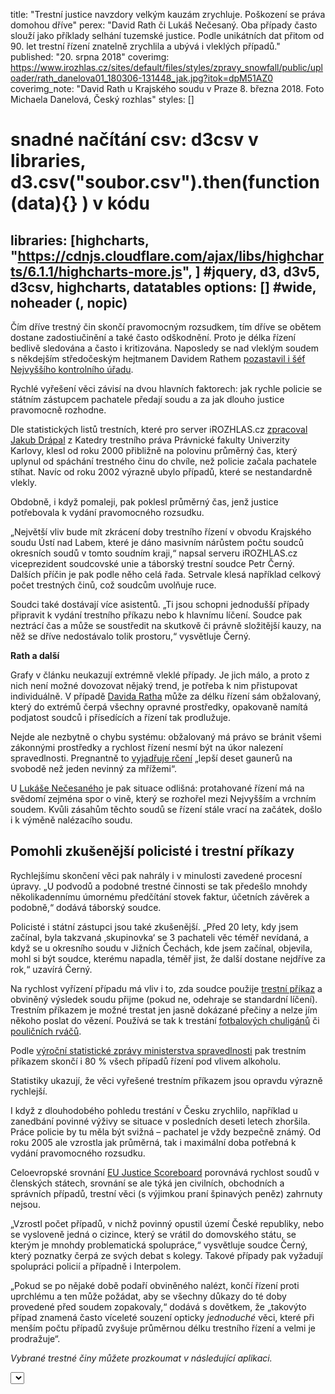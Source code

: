 title: "Trestní justice navzdory velkým kauzám zrychluje. Poškození se práva domohou dříve"
perex: "David Rath či Lukáš Nečesaný. Oba případy často slouží jako příklady selhání tuzemské justice. Podle unikátních dat přitom od 90. let trestní řízení znatelně zrychlila a ubývá i vleklých případů."
published: "20. srpna 2018"
coverimg: https://www.irozhlas.cz/sites/default/files/styles/zpravy_snowfall/public/uploader/rath_danelova01_180306-131448_jak.jpg?itok=dpM51AZ0
coverimg_note: "David Rath u Krajského soudu v Praze 8. března 2018. Foto Michaela Danelová, Český rozhlas"
styles: []
# snadné načítání csv: d3csv v libraries, d3.csv("soubor.csv").then(function(data){} ) v kódu
libraries: [highcharts, "https://cdnjs.cloudflare.com/ajax/libs/highcharts/6.1.1/highcharts-more.js", ] #jquery, d3, d3v5, d3csv, highcharts, datatables
options: [] #wide, noheader (, nopic)
---
Čím dříve trestný čin skončí pravomocným rozsudkem, tím dříve se obětem dostane zadostiučinění a také často odškodnění. Proto je délka řízení bedlivě sledována a často i kritizována. Naposledy se nad vleklým soudem s někdejším středočeským hejtmanem Davidem Rathem [pozastavil i šéf Nejvyššího kontrolního úřadu](https://www.irozhlas.cz/zpravy-domov/miloslav-kala-nejvyssi-kontrolni-urad-nku-david-rath-andrej-babis_1808130600_ogo).

Rychlé vyřešení věci závisí na dvou hlavních faktorech: jak rychle policie se státním zástupcem pachatele předají soudu a za jak dlouho justice pravomocně rozhodne.

Dle statistických listů trestních, které pro server iROZHLAS.cz [zpracoval Jakub Drápal](https://www.prf.cuni.cz/detail-cloveka/1010944/1404044682/) z Katedry trestního práva Právnické fakulty Univerzity Karlovy, klesl od roku 2000 přibližně na polovinu průměrný čas, který uplynul od spáchání trestného činu do chvíle, než policie začala pachatele stíhat. Navíc od roku 2002 výrazně ubylo případů, které se nestandardně vlekly.

<wide>
<div class="chart" id="agg_odspachanidostihani"></div>
</wide>

Obdobně, i když pomaleji, pak poklesl průměrný čas, jenž justice potřebovala k vydání pravomocného rozsudku.

<wide>
<div class="chart" id="agg_delkaodspachanidopm"></div>
</wide>

„Největší vliv bude mít zkrácení doby trestního řízení v obvodu Krajského soudu Ústí nad Labem, které je dáno masivním nárůstem počtu soudců okresních soudů v tomto soudním kraji,“ napsal serveru iROZHLAS.cz viceprezident soudcovské unie a táborský trestní soudce Petr Černý. Dalších příčin je pak podle něho celá řada. Setrvale klesá například celkový počet trestných činů, což soudcům uvolňuje ruce.

Soudci také dostávají více asistentů. „Ti jsou schopni jednodušší případy připravit  k vydání trestního příkazu nebo k hlavnímu líčení. Soudce pak neztrácí čas a může se soustředit na skutkově či právně složitější kauzy, na něž se dříve nedostávalo tolik prostoru,“ vysvětluje Černý.

<left>
	<p>
	<b>Rath a další</b>
	</p><p>
	Grafy v článku neukazují extrémně vleklé případy. Je jich málo, a proto z nich není možné dovozovat nějaký trend, je potřeba k nim přistupovat individuálně. V případě <a href="https://www.irozhlas.cz/zpravy-tag/david-rath">Davida Ratha</a> může za délku řízení sám obžalovaný, který do extrémů čerpá všechny opravné prostředky, opakovaně namítá podjatost soudců i přísedících a řízení tak prodlužuje.
	</p>
	<p>Nejde ale nezbytně o chybu systému: obžalovaný má právo se bránit všemi zákonnými prostředky a rychlost řízení nesmí být na úkor nalezení spravedlnosti. Pregnantně to <a href="https://en.wikipedia.org/wiki/Blackstone%27s_formulation">vyjadřuje rčení</a> „lepší deset gaunerů na svobodě než jeden nevinný za mřížemi“.</p>
	<p>U <a href="https://www.irozhlas.cz/zpravy-tag/lukas-necesany">Lukáše Nečesaného</a> je pak situace odlišná: protahované řízení má na svědomí zejména spor o vině, který se rozhořel mezi Nejvyšším a vrchním soudem. Kvůli zásahům těchto soudů se řízení stále vrací na začátek, došlo i k výměně nalézacího soudu.</p>
</left>

## Pomohli zkušenější policisté i trestní příkazy

Rychlejšímu skončení věci pak nahrály i v minulosti zavedené procesní úpravy. „U podvodů a podobné trestné činnosti se tak předešlo mnohdy několikadennímu úmornému předčítání stovek faktur, účetních závěrek a podobně,“ dodává táborský soudce.

Policisté i státní zástupci jsou také zkušenější. „Před 20 lety, kdy jsem začínal, byla takzvaná ‚skupinovka‘ se 3 pachateli věc téměř nevídaná, a když se u okresního soudu v Jižních Čechách, kde jsem začínal, objevila, mohl si být soudce, kterému napadla, téměř jist, že další dostane nejdříve za rok,“ uzavírá Černý.

Na rychlost vyřízení případu má vliv i to, zda soudce použije [trestní příkaz](https://cs.wikipedia.org/wiki/Trestn%C3%AD_p%C5%99%C3%ADkaz) a obviněný výsledek soudu přijme (pokud ne, odehraje se standardní líčení). Trestním příkazem je možné trestat jen jasně dokázané přečiny a nelze jím někoho poslat do vězení. Používá se tak k trestání [fotbalových chuligánů](https://www.ceskatelevize.cz/sport/fotbal/nizsi-souteze/351746-za-vytrznosti-v-opave-padaly-tresty-podminka-pokuta-i-prospesne-prace/?mobileRedirect=off) či [pouličních rváčů](https://www.seznamzpravy.cz/clanek/trest-za-peprovy-sprej-do-obliceje-bezdomovcu-na-sjezdu-cssd-je-definitivni-kotrba-slibil-ze-zaplati-47045).

Podle [výroční statistické zprávy ministerstva spravedlnosti](https://portal.justice.cz/Justice2/MS/ms.aspx?j=33&o=23&k=7039&d=360282) pak trestním příkazem skončí i 80 % všech případů řízení pod vlivem alkoholu.

Statistiky ukazují, že věci vyřešené trestním příkazem jsou opravdu výrazně rychlejší.

<wide>
<div class="chart" id="aggTP_delkaodspachanidopm"></div>
</wide>

I když z dlouhodobého pohledu trestání v Česku zrychlilo, například u zanedbání povinné výživy se situace v posledních deseti letech zhoršila. Práce policie by tu měla být svižná – pachatel je vždy bezpečně známý. Od roku 2005 ale vzrostla jak průměrná, tak i maximální doba potřebná k vydání pravomocného rozsudku.

<right>
<p>Celoevropské srovnání <a href="https://ec.europa.eu/info/policies/justice-and-fundamental-rights/effective-justice/eu-justice-scoreboard_en">EU Justice Scoreboard</a> porovnává rychlost soudů v členských státech, srovnání se ale týká jen civilních, obchodních a správních případů, trestní věci (s výjimkou praní špinavých peněz) zahrnuty nejsou.</p>
</right>

„Vzrostl počet případů, v nichž povinný opustil území České republiky, nebo se vysloveně jedná o cizince, který se vrátil do domovského státu, se kterým je mnohdy problematická spolupráce,“ vysvětluje soudce Černý, který poznatky čerpá ze svých debat s kolegy. Takové případy pak vyžadují spolupráci policií a případně i Interpolem.

„Pokud se po nějaké době podaří obviněného nalézt, končí řízení proti uprchlému a ten může požádat, aby se všechny důkazy do té doby provedené před soudem zopakovaly,“ dodává s dovětkem, že „takovýto případ znamená často víceleté souzení opticky _jednoduché_ věci, které při menším počtu případů zvyšuje průměrnou délku trestního řízení a velmi je prodražuje“.

<wide>
<div class="chart" id="agg196_delkaodspachanidopm"></div>
</wide>

_Vybrané trestné činy můžete prozkoumat v následující aplikaci._

<wide>
<div id="all">
	<select id="all_sel"></select>
	<div class="all_chart"></div>
</div>
</wide>